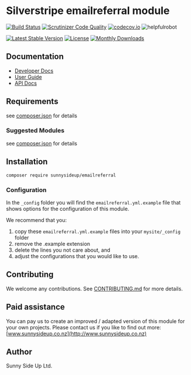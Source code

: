 # Silverstripe emailreferral module
[![Build Status](https://travis-ci.org/sunnysideup/silverstripe-emailreferral.svg?branch=master)](https://travis-ci.org/sunnysideup/silverstripe-emailreferral)
[![Scrutinizer Code Quality](https://scrutinizer-ci.com/g/sunnysideup/silverstripe-emailreferral/badges/quality-score.png?b=master)](https://scrutinizer-ci.com/g/sunnysideup/silverstripe-emailreferral/?branch=master)
[![codecov.io](https://codecov.io/github/sunnysideup/silverstripe-emailreferral/coverage.svg?branch=master)](https://codecov.io/github/sunnysideup/silverstripe-emailreferral?branch=master)
![helpfulrobot](https://helpfulrobot.io/sunnysideup/emailreferral/badge)

[![Latest Stable Version](https://poser.pugx.org/sunnysideup/emailreferral/version)](https://packagist.org/packages/sunnysideup/emailreferral)
[![License](https://poser.pugx.org/sunnysideup/emailreferral/license)](https://packagist.org/packages/sunnysideup/emailreferral)
[![Monthly Downloads](https://poser.pugx.org/sunnysideup/emailreferral/d/monthly)](https://packagist.org/packages/sunnysideup/emailreferral)


## Documentation



 * [Developer Docs](docs/en/INDEX.md)
 * [User Guide](docs/en/userguide.md)
 * [API Docs](http://docs.ssmods.com/sunnysideup/emailreferral/classes.xhtml)

## Requirements



see [composer.json](composer.json) for details

### Suggested Modules



see [composer.json](composer.json) for details


## Installation


```
composer require sunnysideup/emailreferral
```

### Configuration



In the `_config` folder you will find the `emailreferral.yml.example`
file that shows options for the configuration of this module.

We recommend that you:

  1. copy these `emailreferral.yml.example` files into your
`mysite/_config` folder
  2. remove the .example extension
  3. delete the lines you not care about, and
  4. adjust the configurations that you would like to use.


## Contributing



We welcome any contributions. See [CONTRIBUTING.md](CONTRIBUTING.md) for more details.

## Paid assistance



You can pay us to create an improved / adapted version of this module for your own projects.  Please contact us if you like to find out more: [www.sunnysideup.co.nz](http://www.sunnysideup.co.nz)

## Author



Sunny Side Up Ltd.
